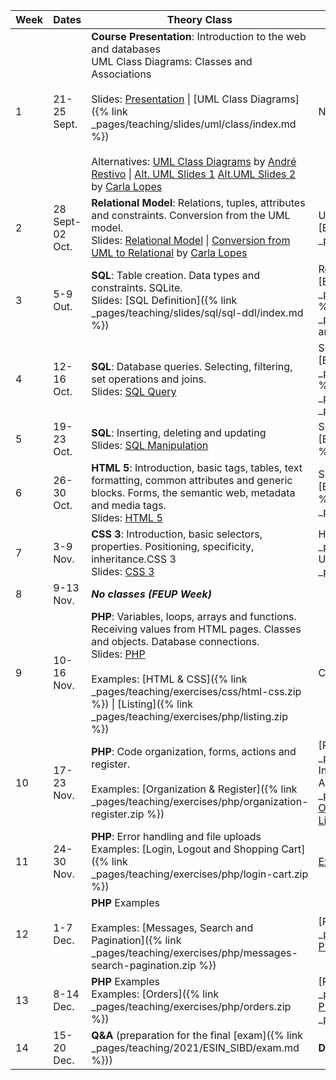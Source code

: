 | Week | Dates          | Theory Class                                                 | Practical Class                                              |
| ---- | -------------- | ------------------------------------------------------------ | ------------------------------------------------------------ |
| 1    | 21-25 Sept.     | **Course Presentation**: Introduction to the web and databases<br />UML Class Diagrams: Classes and Associations<br /><br />Slides: [Presentation](https://web.fe.up.pt/~arestivo/presentation/sibd) \| [UML Class Diagrams]({% link _pages/teaching/slides/uml/class/index.md %}) <br/><br/> Alternatives: [UML Class Diagrams](https://web.fe.up.pt/~arestivo/presentation/uml-classes) by [André Restivo](https://web.fe.up.pt/~arestivo/page/) \| [Alt. UML Slides 1](https://drive.google.com/open?id=1_hGXTIVIQLHAwtZWNrwh1qARVYuS25CR) [Alt.UML Slides 2](https://drive.google.com/open?id=1AzI2PvqbNL-B6MVcEtazYgxZ_EBmU7C9) by [Carla Lopes](http://www.carlalopes.com) | No practical class                                           |
| 2    | 28 Sept-02 Oct. | **Relational Model**: Relations, tuples, attributes and constraints. Conversion from the UML model.<br />Slides: [Relational Model](https://web.fe.up.pt/~arestivo/presentation/relationalmodel) \| [Conversion from UML to Relational](https://drive.google.com/file/d/1LCbseRfrHvnyd1f4oYi1zMt2dVM2Q8BA/view?usp=sharing) by [Carla Lopes](http://www.carlalopes.com) | UML <br/>[Exercises]({% link _pages/teaching/exercises/uml/class/index.md %}) |
| 3    | 5-9 Out.        | **SQL**: Table creation. Data types and constraints. SQLite.<br />Slides: [SQL Definition]({% link _pages/teaching/slides/sql/sql-ddl/index.md %}) | Relational Model <br/>[Exercises]({% link _pages/teaching/exercises/uml/conversion_to_relational/index.md %}) \| <i class="fa fa-envelope fa-pulse delivery"></i>**Delivery** [Project]({% link _pages/teaching/2021/ESIN_SIBD/sibd/project.md %}) Topics and Group Formation |
| 4    | 12-16 Oct.      | **SQL**: Database queries. Selecting, filtering, set operations and joins.<br />Slides: [SQL Query](https://web.fe.up.pt/~arestivo/presentation/sql-dql) | SQL <br/>[Exercises on Schema Design using SQL]({% link _pages/teaching/solutions/uml/conversion_to_relational/index.md %}) \| [SQLite3 Guide]({% link _pages/teaching/howto/sqlite/index.md %}) \| [Solutions]({% link _pages/teaching/exercises/sql/ddl/index.md %}) |
| 5    | 19-23 Oct.      | **SQL**: Inserting, deleting and updating<br />Slides: [SQL Manipulation](https://web.fe.up.pt/~arestivo/presentation/sql-dml) | SQL Query writing exercises <br/>[Exercises]({% link _pages/teaching/exercises/sql/dql/index.md %}) |
| 6    | 26-30 Oct.      | **HTML 5**: Introduction, basic tags, tables, text formatting, common attributes and generic blocks. Forms, the semantic web, metadata and media tags.<br />Slides: [HTML 5](https://web.fe.up.pt/~arestivo/presentation/html5) | SQL Query writing exercises <br/>[Exercises]({% link _pages/teaching/exercises/sql/dql/index.md %}) \| [Solutions]({% link _pages/teaching/exercises/sql/dql/index.md %}) |
| 7 | 3-9 Nov.        | **CSS 3**: Introduction, basic selectors, properties. Positioning, specificity, inheritance.CSS 3<br />Slides: [CSS 3](https://web.fe.up.pt/~arestivo/presentation/css3) | HTML [Exercises]({% link _pages/teaching/exercises/html/html5/index.md %}) \| <i class="fa fa-envelope fa-pulse delivery"></i>**Delivery** UML and Relational Model for the [Project]({% link _pages/teaching/2021/ESIN_SIBD/sibd/project.md %}) |
| 8   | 9-13 Nov.       | ***No classes (FEUP Week)***                                 |                                                              |
| 9   | 10-16 Nov.     | **PHP**: Variables, loops, arrays and functions. Receiving values from HTML pages. Classes and objects. Database connections.<br />Slides: [PHP](https://web.fe.up.pt/~arestivo/presentation/php)<br /><br />Examples: [HTML & CSS]({% link _pages/teaching/exercises/css/html-css.zip %}) \| [Listing]({% link _pages/teaching/exercises/php/listing.zip %})| CSS [Exercises](https://www.fe.up.pt/~arestivo/page/exercises/css/) \| [Solutions](https://www.fe.up.pt/~arestivo/page/solutions/css/) \| <i class="fas fa-video recording"></i> [Live Coding (News website exercise)](https://www.youtube.com/playlist?list=PL2P6FJpC6dvADsq5iTcRHASMdY7CcXTLt) |
| 10   | 17-23 Nov.     | **PHP**: Code organization, forms, actions and register.<br /><br />Examples: [Organization & Register]({% link _pages/teaching/exercises/php/organization-register.zip %}) | [Project]({% link _pages/teaching/2021/ESIN_SIBD/sibd/project.md %}) Information <br/>Accessing the [Server](https://www.fe.up.pt/~arestivo/page/help/servers/) \| [Working locally using Docker]({% link _pages/teaching/howto/local_dev_with_docker/index.md %}) \| <br/> [Other PHP Exercises](https://web.fe.up.pt/~arestivo/page/exercises/php/) \| <i class="fas fa-video recording"></i> [Set up Apache+PHP+SQlite3 (Windows 10 Linux Subsystem)](https://www.youtube.com/watch?v=CchRMwKQnnQ) |
| 11   | 24-30 Nov.     | **PHP**: Error handling and file uploads<br />Examples: [Login, Logout and Shopping Cart]({% link _pages/teaching/exercises/php/login-cart.zip %}) | [Exercises](https://web.fe.up.pt/~arestivo/page/exercises/php/) \| [Other PHP Exercises](https://web.fe.up.pt/~arestivo/page/exercises/php/) |
| 12   | 1-7 Dec.       | **PHP** Examples<br /><br />Examples: [Messages, Search and Pagination]({% link _pages/teaching/exercises/php/messages-search-pagination.zip %}) | [Project]({% link _pages/teaching/2021/ESIN_SIBD/sibd/project.md %}) \| [Other PHP Exercises](https://web.fe.up.pt/~arestivo/page/exercises/php/) |
| 13   | 8-14 Dec.      | **PHP** Examples<br />Examples: [Orders]({% link _pages/teaching/exercises/php/orders.zip %}) |  [Project]({% link _pages/teaching/2021/ESIN_SIBD/sibd/project.md %}) \| [Other PHP Exercises](https://web.fe.up.pt/~arestivo/page/exercises/php/) \| [PHP FAQ's / Common Mistakes]({% link _pages/teaching/2021/ESIN_SIBD/tips_faq.md %}) |
| 14   | 15-20 Dec.     | **Q&A** (preparation for the final [exam]({% link _pages/teaching/2021/ESIN_SIBD/exam.md %}))                    | <i class="fa fa-envelope fa-pulse delivery"></i>**Delivery** Project Presentation                                     |
